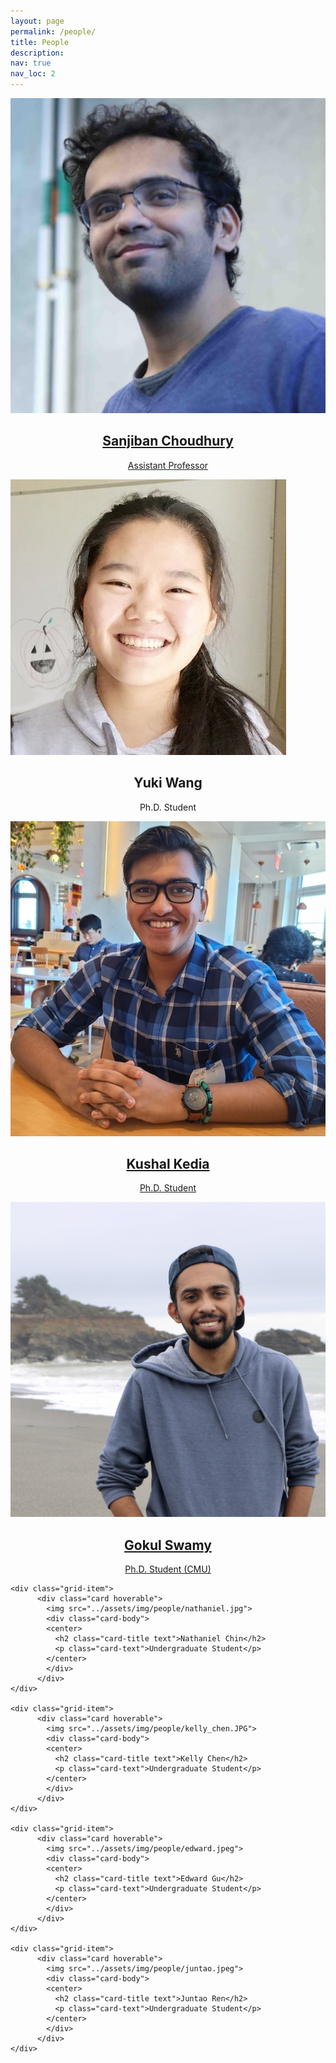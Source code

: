```yaml
---
layout: page
permalink: /people/
title: People
description:
nav: true
nav_loc: 2
---
```


<div class="people">
  <div class="grid">
    <div class="grid-sizer"></div>
      <div class="grid-item">
        <a href="http://www.sanjibanchoudhury.com/" target="_blank">
          <div class="card hoverable">
            <img src="../assets/img/people/sanjiban.jpg">
            <div class="card-body">
            <center>
              <h2 class="card-title text">Sanjiban Choudhury</h2>
              <p class="card-text">Assistant Professor</p>
            </center>
            </div>
          </div>
        </a>
    </div>

   <div class="grid-item">
          <div class="card hoverable">
            <img src="../assets/img/people/yuki_wang.jpg">
            <div class="card-body">
            <center>
              <h2 class="card-title text">Yuki Wang</h2>
              <p class="card-text">Ph.D. Student</p>
            </center>
            </div>
          </div>
    </div>

  <div class="grid-item">
        <a href="https://kushal2000.github.io/" target="_blank">
          <div class="card hoverable">
            <img src="../assets/img/people/kushal_kedia.jpg">
            <div class="card-body">
            <center>
             <h2 class="card-title text">Kushal Kedia</h2>
             <p class="card-text">Ph.D. Student</p>
          	</center>
            </div>
          </div>
        </a>
    </div>


   <div class="grid-item">
          <a href="https://gokul.dev/" target="_blank">
          <div class="card hoverable">
            <img src="../assets/img/people/gokul.jpg">
            <div class="card-body">
            <center>
              <h2 class="card-title text">Gokul Swamy</h2>
              <p class="card-text">Ph.D. Student (CMU)</p>
            </center>
            </div>
          </div>
        </a>
    </div>

    <div class="grid-item">
          <div class="card hoverable">
            <img src="../assets/img/people/nathaniel.jpg">
            <div class="card-body">
            <center>
              <h2 class="card-title text">Nathaniel Chin</h2>
              <p class="card-text">Undergraduate Student</p>
            </center>
            </div>
          </div>
    </div>

    <div class="grid-item">
          <div class="card hoverable">
            <img src="../assets/img/people/kelly_chen.JPG">
            <div class="card-body">
            <center>
              <h2 class="card-title text">Kelly Chen</h2>
              <p class="card-text">Undergraduate Student</p>
            </center>
            </div>
          </div>
    </div>

    <div class="grid-item">
          <div class="card hoverable">
            <img src="../assets/img/people/edward.jpeg">
            <div class="card-body">
            <center>
              <h2 class="card-title text">Edward Gu</h2>
              <p class="card-text">Undergraduate Student</p>
            </center>
            </div>
          </div>
    </div>

    <div class="grid-item">
          <div class="card hoverable">
            <img src="../assets/img/people/juntao.jpeg">
            <div class="card-body">
            <center>
              <h2 class="card-title text">Juntao Ren</h2>
              <p class="card-text">Undergraduate Student</p>
            </center>
            </div>
          </div>
    </div>

  </div>
</div>





